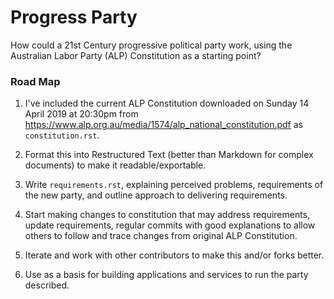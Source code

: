 # Progress Party
How could a 21st Century progressive political party work, using the Australian
Labor Party (ALP) Constitution as a starting point?

### Road Map

1. I've included the current ALP Constitution downloaded on Sunday 14 April 2019 at 20:30pm
from https://www.alp.org.au/media/1574/alp_national_constitution.pdf as `constitution.rst`.

2. Format this into Restructured Text (better than Markdown for complex documents) to make it 
readable/exportable.

3. Write `requirements.rst`, explaining perceived problems, requirements of the new party, and outline
approach to delivering requirements.

4. Start making changes to constitution that may address requirements, update requirements, regular
commits with good explanations to allow others to follow and trace changes from original ALP
Constitution.

5. Iterate and work with other contributors to make this and/or forks better.

6. Use as a basis for building applications and services to run the party described.
